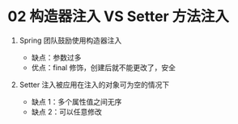 # 02 构造器注入 VS Setter 方法注入

1. Spring 团队鼓励使用构造器注入
   * 缺点：参数过多
   * 优点：final 修饰，创建后就不能更改了，安全
   
2. Setter 注入被应用在注入的对象可为空的情况下
   * 缺点 1：多个属性值之间无序
   * 缺点 2：可以任意修改
